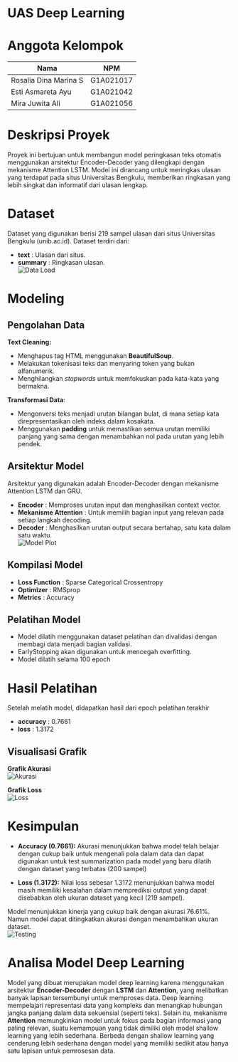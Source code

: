 # UAS Deep Learning

# Anggota Kelompok
| Nama                     | NPM       |
|------------------------- |-----------|
| Rosalia Dina Marina S    | G1A021017 |
| Esti Asmareta Ayu        | G1A021042 |
| Mira Juwita Ali          | G1A021056 |

# Deskripsi Proyek
Proyek ini bertujuan untuk membangun model peringkasan teks otomatis menggunakan arsitektur Encoder-Decoder yang dilengkapi dengan mekanisme Attention LSTM. Model ini dirancang untuk meringkas ulasan yang terdapat pada situs Universitas Bengkulu, memberikan ringkasan yang lebih singkat dan informatif dari ulasan lengkap.

# Dataset
Dataset yang digunakan berisi 219 sampel ulasan dari situs Universitas Bengkulu (unib.ac.id). Dataset terdiri dari:  
+ **text**     : Ulasan dari situs.  
+ **summary**  : Ringkasan ulasan.  
![Data Load](https://github.com/user-attachments/assets/df4416ca-7cd3-42d1-a4b9-4903173bbcc7)


# Modeling
## Pengolahan Data
**Text Cleaning:**
- Menghapus tag HTML menggunakan **BeautifulSoup**.
- Melakukan tokenisasi teks dan menyaring token yang bukan alfanumerik.
- Menghilangkan *stopwords* untuk memfokuskan pada kata-kata yang bermakna.

**Transformasi Data**:
- Mengonversi teks menjadi urutan bilangan bulat, di mana setiap kata direpresentasikan oleh indeks dalam kosakata.
- Menggunakan **padding** untuk memastikan semua urutan memiliki panjang yang sama dengan menambahkan nol pada urutan yang lebih pendek.

## Arsitektur Model
Arsitektur yang digunakan adalah Encoder-Decoder dengan mekanisme Attention LSTM dan GRU.  
+ **Encoder**              : Memproses urutan input dan menghasilkan context vector.  
+ **Mekanisme Attention**  : Untuk memilih bagian input yang relevan pada setiap langkah decoding.  
+ **Decoder**              : Menghasilkan urutan output secara bertahap, satu kata dalam satu waktu.  
![Model Plot](https://github.com/user-attachments/assets/4539cd28-458c-4a03-bc1d-d147e196a2e4)

## Kompilasi Model
+ **Loss Function**  : Sparse Categorical Crossentropy  
+ **Optimizer**      : RMSprop  
+ **Metrics**        : Accuracy  

## Pelatihan Model
- Model dilatih menggunakan dataset pelatihan dan divalidasi dengan membagi data menjadi bagian validasi.
- EarlyStopping akan digunakan untuk mencegah overfitting.
- Model dilatih selama 100 epoch

# Hasil Pelatihan
Setelah melatih model, didapatkan hasil dari epoch pelatihan terakhir  
+ **accuracy**  : 0.7661
+ **loss**      : 1.3172 

## Visualisasi Grafik
**Grafik Akurasi**  
![Akurasi](https://github.com/user-attachments/assets/5a2df5df-0001-4748-b64e-80a152ed25c1)

**Grafik Loss**  
![Loss](https://github.com/user-attachments/assets/60eabc25-2223-44be-9480-6eda2a51a3fb)

# Kesimpulan
+ **Accuracy (0.7661):** Akurasi menunjukkan bahwa model telah belajar dengan cukup baik untuk mengenali pola dalam data dan dapat digunakan untuk test summarization pada model yang baru dilatih   dengan dataset yang terbatas (200 sampel)

+ **Loss (1.3172):** Nilai loss sebesar 1.3172 menunjukkan bahwa model masih memiliki kesalahan dalam memprediksi output yang dapat disebabkan oleh ukuran dataset yang kecil (219 sampel).

Model menunjukkan kinerja yang cukup baik dengan akurasi 76.61%. Namun model dapat ditingkatkan akurasi dengan menambahkan ukuran dataset.  
![Testing](https://github.com/user-attachments/assets/ef12559e-47e4-4849-9ca2-bc2ed4e61395)

# Analisa Model Deep Learning
Model yang dibuat merupakan model deep learning karena menggunakan arsitektur **Encoder-Decoder** dengan **LSTM** dan **Attention**, yang melibatkan banyak lapisan tersembunyi untuk memproses data. Deep learning mempelajari representasi data yang kompleks dan menangkap hubungan jangka panjang dalam data sekuensial (seperti teks). Selain itu, mekanisme **Attention** memungkinkan model untuk fokus pada bagian informasi yang paling relevan, suatu kemampuan yang tidak dimiliki oleh model shallow learning yang lebih sederhana. Berbeda dengan shallow learning yang cenderung lebih sederhana dengan model yang memiliki sedikit atau hanya satu lapisan untuk pemrosesan data.





